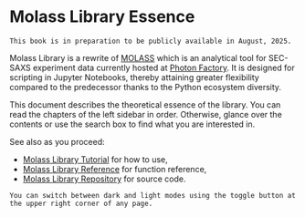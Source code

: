 # Molass Library Essence

```{warning}
This book is in preparation to be publicly available in August, 2025.
```

Molass Library is a rewrite of [MOLASS](https://www.jstage.jst.go.jp/article/biophysico/20/1/20_e200001/_article) which is an analytical tool for SEC-SAXS experiment data currently hosted at [Photon Factory](https://pfwww.kek.jp/saxs/MOLASS.html). It is designed for scripting in Jupyter Notebooks, thereby attaining greater flexibility compared to the predecessor thanks to the Python ecosystem diversity.

This document describes the theoretical essence of the library. You can read the chapters of the left sidebar in order. Otherwise, glance over the contents or use the search box to find what you are interested in.

See also as you proceed:

* [Molass Library Tutorial](https://freesemt.github.io/molass-tutorial/) for how to use,
* [Molass Library Reference](https://freesemt.github.io/molass-library/) for function reference,
* [Molass Library Repository](https://github.com/freesemt/molass-library) for source code.

```{tip}
You can switch between dark and light modes using the toggle button at the upper right corner of any page.
```
